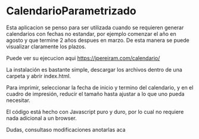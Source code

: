 # CalendarioParametrizado

Esta aplicacion se penso para ser utilizada cuando se requieren generar calendarios con fechas no estandar, por ejemplo comenzar el año en agosto y que termine 2 años despues en marzo. De esta manera se puede visualizar claramente los plazos.

Puede ver su ejecucion aqui https://jpereiram.com/calendario/

La instalación es bastante simple, descargar los archivos dentro de una carpeta y abrir index.html.

Para imprimir, seleccionar la fecha de inicio y termino del calendario, y en el cuadro de impresión, reducir el tamaño hasta ajustar a lo que uno pueda necesitar.

El código está hecho con Javascript puro y duro, por lo cual no requiere nada adicional a un browser.

Dudas, consultaso modificaciones anotarlas aca
